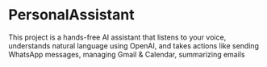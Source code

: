 # PersonalAssistant
This project is a hands-free AI assistant that listens to your voice, understands natural language using OpenAI, and takes actions like sending WhatsApp messages, managing Gmail &amp; Calendar, summarizing emails
